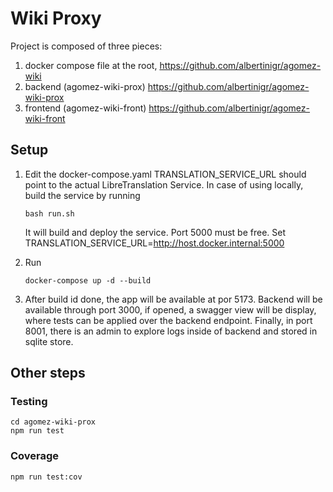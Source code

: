 # Wiki Proxy

Project is composed of three pieces:

1. docker compose file at the root,
   https://github.com/albertinigr/agomez-wiki
2. backend (agomez-wiki-prox)
   https://github.com/albertinigr/agomez-wiki-prox
3. frontend (agomez-wiki-front)
   https://github.com/albertinigr/agomez-wiki-front

## Setup

1. Edit the docker-compose.yaml
   TRANSLATION_SERVICE_URL should point to the actual LibreTranslation Service. In case of using locally, build the service by running

   ```
   bash run.sh
   ```

   It will build and deploy the service. Port 5000 must be free.
   Set TRANSLATION_SERVICE_URL=http://host.docker.internal:5000

2. Run

   ```
   docker-compose up -d --build
   ```

3. After build id done, the app will be available at por 5173. Backend will be available through port 3000, if opened, a swagger view will be display, where tests can be applied over the backend endpoint. Finally, in port 8001, there is an admin to explore logs inside of backend and stored in sqlite store.

## Other steps

### Testing

```
cd agomez-wiki-prox
npm run test
```

### Coverage

```
npm run test:cov
```

